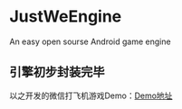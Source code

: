 # JustWeEngine
An easy open sourse Android game engine  

## 引擎初步封装完毕  
以之开发的微信打飞机游戏Demo：[Demo地址](https://github.com/lfkdsk/JustWeEngine)
